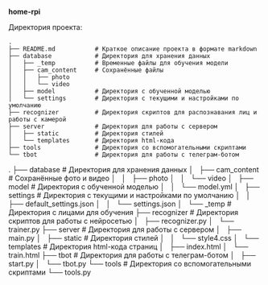**home-rpi**

Директория проекта:

```
.
├── README.md           # Краткое описание проекта в формате markdown
├── database            # Директория для хранения данных
│   ├── _temp           # Временные файлы для обучения модели
│   ├── cam_content     # Сохранённые файлы
│   │   ├── photo
│   │   └── video
│   ├── model           # Директория с обученной моделью
│   └── settings        # Директория с текущими и настройками по умолчанию
├── recognizer          # Директория скриптов для распознавания лиц и работы с камерой
├── server              # Директория для работы с сервером
│   ├── static          # Директория стилей     
│   └── templates       # Директория html-кода
├── tools               # Директория со вспомогательными скриптами
└── tbot                # Директория для работы с телеграм-ботом
```

.
├── database                        # Директория для хранения данных
│   ├── cam_content                 # Сохранённые фото и видео
│   │   ├── photo
│   │   └── video
│   ├── model                       # Директория с обученной моделью
│   │   └── model.yml
│   ├── settings                    # Директория с текущими и настройками по умолчанию
│   │   ├── default_settings.json
│   │   └── settings.json
│   └── _temp                       # Директория с лицами для обучения 
├── recognizer                      # Директория скриптов для работы с нейросетью
│   ├── recognizer.py
│   └── trainer.py
├── server                          # Директория для работы с сервером
│   ├── main.py
│   ├── static                      # Директория стилей 
│   │   └── style4.css
│   └── templates                   # Директория html-кода страниц
│       ├── index.html
│       └── train.html
├── tbot                            # Директория для работы с телеграм-ботом
│   ├── start.py
│   └── tbot.py
└── tools                           # Директория со вспомогательными скриптами
    └── tools.py